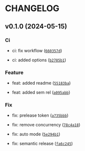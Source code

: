 # CHANGELOG



## v0.1.0 (2024-05-15)

### Ci

* ci: fix workflow ([`660357d`](https://github.com/glichtner/test-semantic-release/commit/660357dd7659148f1699ea07eeedcf35790dd2b4))

* ci: added options ([`b2785b1`](https://github.com/glichtner/test-semantic-release/commit/b2785b1364440ef0deef7db53be98282e93748af))

### Feature

* feat: added readme ([`55183ba`](https://github.com/glichtner/test-semantic-release/commit/55183ba62fbc6b36173d6908347053599e7af474))

* feat: added sem rel ([`a095abb`](https://github.com/glichtner/test-semantic-release/commit/a095abb5220999e888f2b683ef142eb353b13d6a))

### Fix

* fix: prelease token ([`a735bbb`](https://github.com/glichtner/test-semantic-release/commit/a735bbbda35c2497018747ddcc8c88cc8b3860e2))

* fix: remove concurrency ([`78c4a18`](https://github.com/glichtner/test-semantic-release/commit/78c4a18b2f0e789a3179b793987ede96c55cab59))

* fix: auto mode ([`5e294b1`](https://github.com/glichtner/test-semantic-release/commit/5e294b1343038d47e336e2f99f3ba7c0220eaa64))

* fix: semantic release ([`fa6c245`](https://github.com/glichtner/test-semantic-release/commit/fa6c245ced05921237af73762ffa4f4e4fb2ab42))
